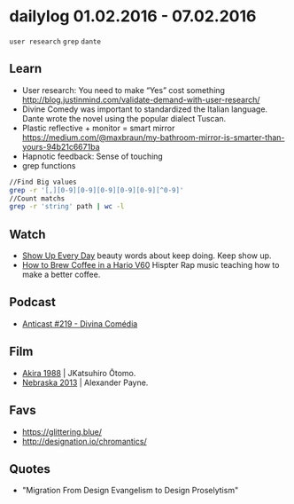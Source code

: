 # dailylog 01.02.2016 - 07.02.2016

`user research` `grep` `dante`

## Learn

- User research: You need to make “Yes” cost something http://blog.justinmind.com/validate-demand-with-user-research/
- Divine Comedy was important to standardized the Italian language. Dante wrote the novel using the popular dialect Tuscan.
- Plastic reflective + monitor = smart mirror https://medium.com/@maxbraun/my-bathroom-mirror-is-smarter-than-yours-94b21c6671ba
- Hapnotic feedback: Sense of touching
- grep functions
```sh
//Find Big values
grep -r '[,][0-9][0-9][0-9][0-9][0-9][^0-9]'
//Count matchs
grep -r 'string' path | wc -l
``` 

## Watch

- [Show Up Every Day](https://www.youtube.com/watch?v=5TKb8RDVR_4) beauty words about keep doing. Keep show up.
- [How to Brew Coffee in a Hario V60](https://www.youtube.com/watch?v=fl8hPfs3o8c) Hispter Rap music teaching how to make a better coffee.

## Podcast

- [Anticast #219 - Divina Comédia](http://www.b9.com.br/62948/podcasts/anticast/anticast-219-divina-comedia/)

## Film

- [Akira 1988](http://letterboxd.com/film/akira/) | JKatsuhiro Ōtomo. 
- [Nebraska 2013](http://letterboxd.com/film/nebraska/) | Alexander Payne. 

## Favs

- https://glittering.blue/
- http://designation.io/chromantics/

## Quotes

- "Migration From Design Evangelism to Design Proselytism"

